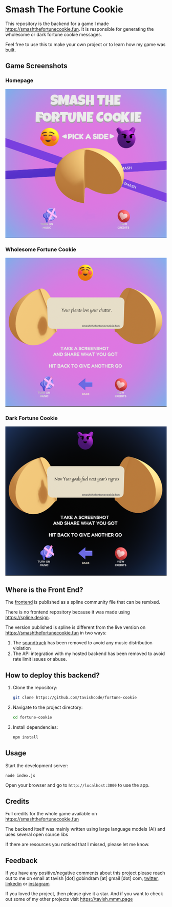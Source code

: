 # Smash The Fortune Cookie

This repository is the backend for a game I made https://smashthefortunecookie.fun. It is responsible for generating the wholesome or dark fortune cookie messages.

Feel free to use this to make your own project or to learn how my game was built.

## Game Screenshots

### Homepage

![Screenshot of fortune cookie game homepage](./game_homepage_screenshot.png)

### Wholesome Fortune Cookie

![Screenshot of wholesome fortune cookie saying "Your plants love your chatter"](./wholesome_fortune_cookie_screenshot.png)

### Dark Fortune Cookie

![Screenshot of dark fortune cookie saying New Year goals fuel next year's regrets"](./dark_fortune_cookie_screenshot.png)

## Where is the Front End?

The [frontend](https://app.spline.design/community/file/d6076bba-ed75-41cf-92b4-054de32204a5) is published as a spline community file that can be remixed.

There is no frontend repository because it was made using https://spline.design.

The version published is spline is different from the live version on https://smashthefortunecookie.fun in two ways:

1. The [soundtrack](https://www.chosic.com/download-audio/59068/) has been removed to avoid any music distribution violation
2. The API integration with my hosted backend has been removed to avoid rate limit issues or abuse.

## How to deploy this backend?

1. Clone the repository:
   ```bash
   git clone https://github.com/tavishcode/fortune-cookie
   ```
2. Navigate to the project directory:
   ```bash
   cd fortune-cookie
   ```
3. Install dependencies:
   ```bash
   npm install
   ```

## Usage

Start the development server:

```bash
node index.js
```

Open your browser and go to `http://localhost:3000` to use the app.

## Credits

Full credits for the whole game available on https://smashthefortunecookie.fun

The backend itself was mainly written using large language models (AI) and uses several open source libs

If there are resources you noticed that I missed, please let me know.

## Feedback

If you have any positive/negative comments about this project please reach out to me on email at tavish [dot] gobindram [at] gmail [dot] com, [twitter](https://x.com/tavishtweets), [linkedin](https://www.linkedin.com/in/tgobindram) or [instagram](https://instagram.com/instavish25)

If you loved the project, then please give it a star. And if you want to check out some of my other projects visit https://tavish.mmm.page
